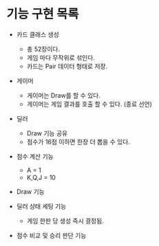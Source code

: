 # 기능 구현 목록
- 카드 클래스 생성
    - 총 52장이다.
    - 게임 마다 무작위로 섞인다.
    - 카드는 Pair 데이터 형태로 저장.
- 게이머
    - 게이머는 Draw를 할 수 있다.
    - 게이머는 게임 결과를 호출 할 수 있다. (종료 선언)
    
- 딜러
    - Draw 기능 공유
    - 점수가 16점 이하면 한장 더 뽑을 수 있다.
    
- 점수 계산 기능
    - A = 1
    - K,Q,J = 10
    
- Draw 기능

- 딜러 상태 세팅 기능
    - 게임 한판 당 생성 즉시 결정됨.
    
- 점수 비교 및 승리 판단 기능